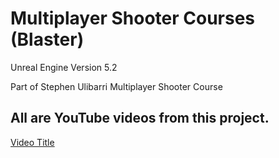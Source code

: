# Multiplayer Shooter Courses (Blaster)

Unreal Engine Version 5.2

Part of Stephen Ulibarri Multiplayer Shooter Course

## All are YouTube videos from this project.

[Video Title](https://www.youtube.com/watch?v=VSh71MzSxkU)
